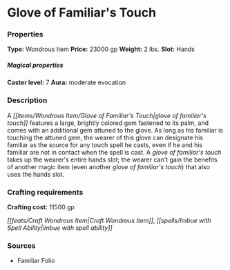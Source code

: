 ﻿---
Title: "Glove of Familiar's Touch"
Type: "Wondrous Item"
Price: "23000 gp"
Weight: "2 lbs."
Slot: "Hands"
Caster level: "7"
Aura: "moderate evocation"
Description: |
  "A _glove of familiar's touch_ features a large, brightly colored gem fastened to its palm, and comes with an additional gem attuned to the glove. As long as his familiar is touching the attuned gem, the wearer of this glove can designate his familiar as the source for any touch spell he casts, even if he and his familiar are not in contact when the spell is cast. A _glove of familiar's touch_ takes up the wearer's entire hands slot; the wearer can't gain the benefits of another magic item (even another _glove of familiar's touch_) that also uses the hands slot."
Crafting cost: "11500 gp"
Sources: "['Familiar Folio']"
---

# Glove of Familiar's Touch

### Properties

**Type:** Wondrous Item **Price:** 23000 gp **Weight:** 2 lbs. **Slot:** Hands

##### Magical properties

**Caster level:** 7 **Aura:** moderate evocation

### Description

A _[[items/Wondrous Item/Glove of Familiar's Touch|glove of familiar's touch]]_ features a large, brightly colored gem fastened to its palm, and comes with an additional gem attuned to the glove. As long as his familiar is touching the attuned gem, the wearer of this glove can designate his familiar as the source for any touch spell he casts, even if he and his familiar are not in contact when the spell is cast. A _glove of familiar's touch_ takes up the wearer's entire hands slot; the wearer can't gain the benefits of another magic item (even another _glove of familiar's touch_) that also uses the hands slot.

### Crafting requirements

**Crafting cost:** 11500 gp

_[[feats/Craft Wondrous Item|Craft Wondrous Item]]_, _[[spells/Imbue with Spell Ability|imbue with spell ability]]_

### Sources

* Familiar Folio